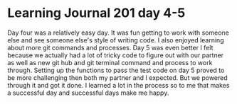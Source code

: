 <h1>Learning Journal 201 day 4-5</h1>
<p> Day four was a relatively easy day. It was fun getting to work with someone else and see someone else's style of writing code. I also enjoyed learning about more git commands and processes. Day 5 was even better I felt because we actually had a lot of tricky code to figure out with our partner as well as new git hub and git terminal command and process to work through. Setting up the functions to pass the test code on day 5 proved to be more challenging then both my partner and I expected. But we powered through it and got it done. I learned a lot in the process so to me that makes a successful day and successful days make me happy.
